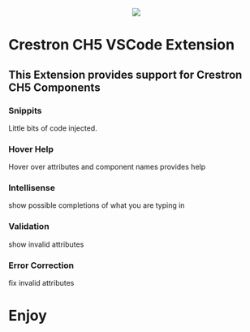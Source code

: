 <p align="center">
  <img src="https://kenticoprod.azureedge.net/kenticoblob/crestron/media/crestron/generalsiteimages/crestron-logo.png">
</p>


# Crestron CH5 VSCode Extension 

## This Extension provides support for Crestron CH5 Components

### Snippits

Little bits of code injected.

### Hover Help

Hover over attributes and component names provides help

### Intellisense

show possible completions of what you are typing in

### Validation

show invalid attributes 

### Error Correction

fix invalid attributes

# Enjoy



